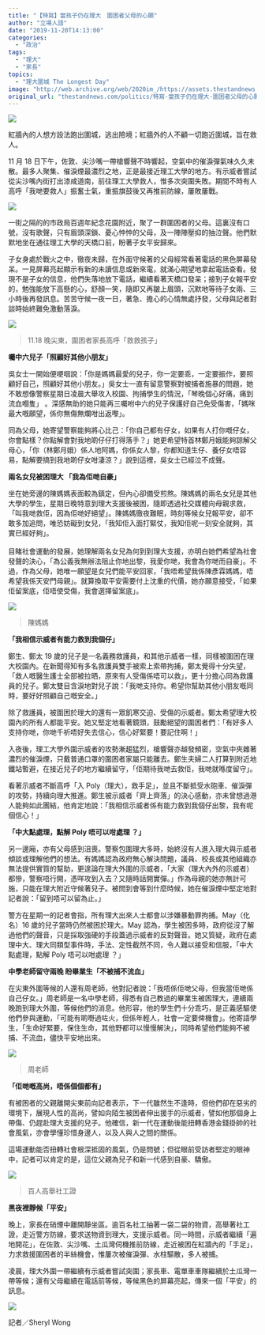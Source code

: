 ```yaml
---
title: "【特寫】當孩子仍在理大　圍困者父母的心願"
author: "立場人語"
date: "2019-11-20T14:13:00"
categories:
  - "政治"
tags:
  - "理大"
  - "家長"
topics:
  - "理大圍城 The Longest Day"
image: "http://web.archive.org/web/2020im_/https://assets.thestandnews.com/media/photos/20191120-04_H51pS_anae2d9.png"
original_url: "thestandnews.com/politics/特寫-當孩子仍在理大-圍困者父母的心願"
---
```

![](http://web.archive.org/web/2020im_/https://assets.thestandnews.com/media/photos/20191120-04_H51pS_anae2d9.png)

紅牆內的人想方設法跑出圍城，逃出險境；紅牆外的人不顧一切跑近圍城，旨在救人。

11 月 18 日下午，佐敦、尖沙嘴一帶槍響聲不時響起，空氣中的催淚彈氣味久久未散。最多人聚集、催淚煙最濃烈之地，正是最接近理工大學的地方。有示威者嘗試從尖沙嘴內街打出漆咸道南，前往理工大學救人，惟多次突圍失敗。期間不時有人高呼「我哋要救人」振奮士氣，重振旗鼓後又再推前防線，屢敗屢戰。

![](http://web.archive.org/web/2020im_/https://assets.thestandnews.com/media/photos/75233530_3363060597100022_2713420295909146624_o_riN3P_qnYUbLl.jpg)

一街之隔的的市政局百週年紀念花園附近，聚了一群圍困者的父母。這裏沒有口號，沒有歌聲，只有眉頭深鎖、憂心忡忡的父母，及一陣陣壓抑的抽泣聲。他們默默地坐在通往理工大學的天橋口前，盼著子女平安歸來。

子女身處於戰火之中，徹夜未歸，在外面守候著的父母經常看著電話的黑色屏幕發呆。一見屏幕亮起顯示有新的未讀信息或新來電，就滿心期望地拿起電話查看。發現不是子女的信息，他們失落地放下電話，繼續看著天橋口發呆；接到子女報平安的，勉強能放下高懸的心，舒顏一笑，隨即又再皺上眉頭，沉默地等待子女兩、三小時後再發訊息。苦苦守候一夜一日，著急、擔心的心情無處抒發，父母與記者對談時始終難免激動落淚。

![](http://web.archive.org/web/2020im_/https://assets.thestandnews.com/media/photos/76644620_3363061130433302_8393142068125368320_o_9wu3v_AMrfhZ6.jpg)
> 11.18 晚尖東，圍困者家長高呼「救救孩子」

**囑中六兒子「照顧好其他小朋友」**

吳女士一開始便哽咽說：「你是媽媽最愛的兒子，你一定要乖，一定要振作，要照顧好自己，照顧好其他小朋友。」吳女士一直有留意警察對被捕者施暴的問題，她不敢想像警察星期日凌晨大舉攻入校園、拘捕學生的情況，「琴晚個心好痛，痛到流血嗰隻」 。深感無助的她只能再三囑咐中六的兒子保護好自己免受傷害，「媽咪最大嘅願望，係你無傷無爛咁出返嚟」。

同為父母，她寄望警察能夠將心比己：「你自己都有仔女，如果有人打你嘅仔女，你會點樣？你點解會對我地啲仔仔打得落手？」她更希望特首林鄭月娥能夠諒解父母心，「你（林鄭月娥）係人地阿媽，你係女人黎，你都知道生仔、養仔女唔容易，點解要搞到我地啲仔女咁淒涼？」說到這裡，吳女士已經泣不成聲。

**兩名女兒被困理大 「我為佢哋自豪」**

坐在她旁邊的陳媽媽表面較為鎮定，但內心卻備受煎熬。陳媽媽的兩名女兒是其他大學的學生，星期日晚特意到理大支援後被困，隨即透過社交媒體向母親求救，「叫我哋救佢，因為佢哋好絕望」。陳媽媽徹夜難眠，時刻等候女兒報平安，卻不敢多加追問，唯恐妨礙到女兒，「我知佢入面打緊仗，我知佢呢一刻安全就夠，其實已經好夠」。  
   
目睹社會運動的發展，她理解兩名女兒為何到到理大支援，亦明白她們希望為社會發聲的決心，「為公義我無辦法阻止你地出黎，我愛你哋，我會為你哋而自豪」。不過，作為父母，她唯一願望是女兒們能平安回家，「我唔希望我係陳彥霖媽媽，唔希望我係天安門母親」。就算換取平安需要付上沈重的代價，她亦願意接受，「如果佢留案底，佢唔使受傷，我會選擇留案底」。

![](http://web.archive.org/web/2020im_/https://assets.thestandnews.com/media/photos/78315400_3363061223766626_5705609760607305728_o_VgT9H_LlPZY7x.jpg)
> 陳媽媽

**「我相信示威者有能力救到我個仔」**

鄭生、鄭太 19 歲的兒子是一名義務救護員，和其他示威者一樣，同樣被圍困在理大校園內。在新聞得知有多名救護員雙手被索上索帶拘捕，鄭太覺得十分失望，「救人嘅醫生護士全部被拉晒，原來有人受傷係唔可以救」，更十分擔心同為救護員的兒子。鄭太雙目含淚地對兒子說：「我哋支持你。希望你幫助其他小朋友嘅同時，要好好照顧自己嘅安全。」

除了救護員，被圍困於理大的還有一眾飢寒交迫、受傷的示威者。鄭太希望理大校園內的所有人都能平安。她又堅定地看著鏡頭，鼓勵絕望的圍困者們：「有好多人支持你哋，你哋千祈唔好失去信心，信心好緊要！要記住啊！」

入夜後，理工大學外圍示威者的攻勢漸趨猛烈，槍響聲亦越發頻密，空氣中夾雜著濃烈的催淚煙，只戴普通口罩的圍困者家屬只能離去。鄭生夫婦二人打算到附近地鐵站暫避，在接近兒子的地方繼續留守，「佢期待我哋去救佢，我哋就喺度留守」。

看著示威者不斷高呼「入 Poly（理大），救手足」，並且不斷抵受水砲車、催淚彈的攻勢，持續向理大推進。鄭生被示威者「齊上齊落」的決心感動，亦未曾想過港人能夠如此團結，他肯定地說：「我相信示威者係有能力救到我個仔出黎，我有呢個信心！」

**「中大點處理，點解 Poly 唔可以咁處理 ？」**

另一邊廂，亦有父母感到沮喪。警察包圍理大多時，始終沒有人進入理大與示威者傾談或理解他們的想法。有媽媽認為政府無心解決問題，議員、校長或其他組織亦無法提供實質的幫助，更遑論在理大外圍的示威者，「大家（理大內外的示威者）都慘，警察唔行開，憑咩攻到入去？又隨時話開實彈。」作為母親的她亦無計可施，只能在理大附近守候著兒子。被問到會等到什麼時候，她在催淚煙中堅定地對記者說：「留到唔可以留為止。」

警方在星期一的記者會指，所有理大出來人士都會以涉嫌暴動罪拘捕。May（化名）16 歲的兒子當時仍然被困於理大。May 認為，學生被困多時，政府從沒了解過他們的聲音，只是採取強硬的手段蓋過示威者的反對聲音。她又質疑，政府在處理中大、理大同類型事件時，手法、定性截然不同，令人難以接受和信服，「中大點處理，點解 Poly 唔可以咁處理 ？」

**中學老師留守兩晚 盼畢業生「不被捕不流血」**

在尖東外圍等候的人還有周老師，他對記者說：「我唔係佢哋父母，但我當佢哋係自己仔女。」周老師是一名中學老師，得悉有自己教過的畢業生被困理大，連續兩晚跑到理大外圍，等候他們的消息。他形容，他的學生們十分乖巧，是正義感驅使他們參與運動，「可能有啲嘢過咗火，但係年輕人，社會一定要俾機會」。他寄語學生，「生命好緊要，保住生命，其他野都可以慢慢解決」，同時希望他們能夠不被捕、不流血，儘快平安地出來。

![](http://web.archive.org/web/2020im_/https://assets.thestandnews.com/media/photos/75594612_3363060757100006_4583879073008189440_o_1OD41_OdcMKRw.jpg)
> 周老師

**「佢哋嘅高尚，唔係個個都有」**

有被困者的父親離開尖東前向記者表示，下一代雖然生不逢時，但他們卻在惡劣的環境下，展現人性的高尚，譬如向陌生被困者伸出援手的示威者，譬如他那個身上帶傷、仍趕赴理大支援的兒子。他確信，新一代在運動後能扭轉香港金錢掛帥的社會風氣，亦會學懂珍惜身邊人，以及人與人之間的關係。

這場運動能否扭轉社會根深抵固的風氣，仍是問號；但從眼前受訪者堅定的眼神中，記者可以肯定的是，這位父親為兒子和新一代感到自豪、驕傲。

![](http://web.archive.org/web/2020im_/https://assets.thestandnews.com/media/photos/69268866_3363060893766659_2961427345556111360_o_GDQ60_AGuyEyz.jpg)
> 百人高舉社工證

**黑夜裡靜候「平安」**

晚上，家長在硝煙中離開靜坐區。逾百名社工抽著一袋二袋的物資，高舉著社工證，走近警方防線，要求送物資到理大，支援示威者。同一時間，示威者繼續「遍地開花」，在佐敦、尖沙嘴、土瓜灣伺機推前防線，走近被困在紅牆內的「手足」，力求救援圍困者的半絲機會，惟屢次被催淚彈、水柱驅散，多人被捕。

凌晨，理大外圍一帶繼續有示威者嘗試突圍；家長車、電單車車隊繼續於土瓜灣一帶等候；還有父母繼續在電話前等候，等候黑色的屏幕亮起，傳來一個「平安」的訊息。

![](http://web.archive.org/web/2020im_/https://assets.thestandnews.com/media/photos/75653244_3363060670433348_3113862903191568384_o_UbjY3_Qgu4Ygz.jpg)

記者／Sheryl Wong